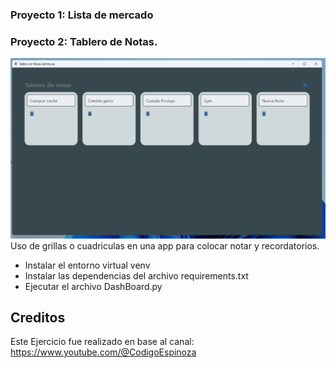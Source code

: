 ### Proyecto 1: Lista de mercado

### Proyecto 2: Tablero de Notas.
![Ejemplo](https://github.com/vhngroup/Flet_Exercise/blob/main/static/DashBoard.png)
Uso de grillas o cuadriculas en una app para colocar notar y recordatorios.
* Instalar el entorno virtual venv
* Instalar las dependencias del archivo requirements.txt
* Ejecutar el archivo DashBoard.py





## Creditos
Este Ejercicio fue realizado en base al canal: https://www.youtube.com/@CodigoEspinoza